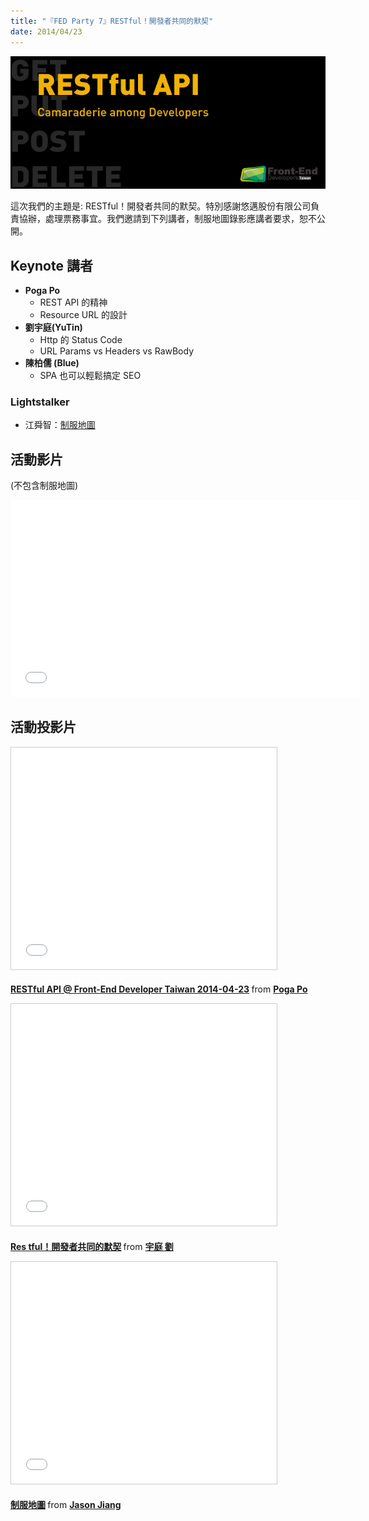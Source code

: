 ```yaml
---
title: "『FED Party 7』RESTful！開發者共同的默契"
date: 2014/04/23
---
```


![RESTful！開發者共同的默契](/images/act-7.png)

這次我們的主題是: RESTful！開發者共同的默契。特別感謝悠邁股份有限公司負責協辦，處理票務事宜。我們邀請到下列講者，制服地圖錄影應講者要求，恕不公開。

## Keynote 講者

- **Poga Po**
  * REST API 的精神
  * Resource URL 的設計
- **劉宇庭(YuTin)**
  * Http 的 Status Code
  * URL Params vs Headers vs RawBody
- **陳柏儒 (Blue)**
  * SPA 也可以輕鬆搞定 SEO

### Lightstalker

- 江舜智：[制服地圖](http://uniform.wingzero.tw/)

## 活動影片
(不包含制服地圖)

<p>
<iframe width="560" height="315" src="//www.youtube.com/embed/vYSa8aHbIzc?list=PLmwIWrPep6nnddnDQh8OffN_gECipFFUu" frameborder="0" allowfullscreen></iframe>
</p>

## 活動投影片
<p>
<iframe src="//www.slideshare.net/slideshow/embed_code/33854927" width="425" height="355" frameborder="0" marginwidth="0" marginheight="0" scrolling="no" style="border:1px solid #CCC; border-width:1px; margin-bottom:5px; max-width: 100%;" allowfullscreen> </iframe> <div style="margin-bottom:5px"> <strong> <a href="//www.slideshare.net/poga/rest-33854927" title="RESTful API @ Front-End Developer Taiwan 2014-04-23" target="_blank">RESTful API @ Front-End Developer Taiwan 2014-04-23</a> </strong> from <strong><a href="//www.slideshare.net/poga" target="_blank">Poga Po</a></strong> </div>
</p>

<p>
<iframe src="//www.slideshare.net/slideshow/embed_code/33894229" width="425" height="355" frameborder="0" marginwidth="0" marginheight="0" scrolling="no" style="border:1px solid #CCC; border-width:1px; margin-bottom:5px; max-width: 100%;" allowfullscreen> </iframe> <div style="margin-bottom:5px"> <strong> <a href="//www.slideshare.net/yuting1987/res-tful-33894229" title="Res tful！開發者共同的默契" target="_blank">Res tful！開發者共同的默契</a> </strong> from <strong><a href="//www.slideshare.net/yuting1987" target="_blank">宇庭 劉</a></strong> </div>
</p>

<p>
<iframe src="//www.slideshare.net/slideshow/embed_code/33850775" width="425" height="355" frameborder="0" marginwidth="0" marginheight="0" scrolling="no" style="border:1px solid #CCC; border-width:1px; margin-bottom:5px; max-width: 100%;" allowfullscreen> </iframe> <div style="margin-bottom:5px"> <strong> <a href="//www.slideshare.net/deathhell1/ss-33850775" title="制服地圖" target="_blank">制服地圖</a> </strong> from <strong><a href="//www.slideshare.net/deathhell1" target="_blank">Jason Jiang</a></strong> </div>
</p>
